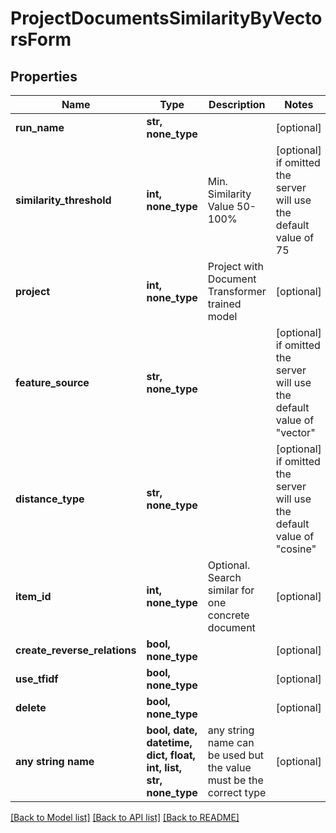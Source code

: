 # ProjectDocumentsSimilarityByVectorsForm


## Properties
Name | Type | Description | Notes
------------ | ------------- | ------------- | -------------
**run_name** | **str, none_type** |  | [optional] 
**similarity_threshold** | **int, none_type** | Min. Similarity Value 50-100% | [optional]  if omitted the server will use the default value of 75
**project** | **int, none_type** | Project with Document Transformer trained model | [optional] 
**feature_source** | **str, none_type** |  | [optional]  if omitted the server will use the default value of "vector"
**distance_type** | **str, none_type** |  | [optional]  if omitted the server will use the default value of "cosine"
**item_id** | **int, none_type** | Optional. Search similar for one concrete document | [optional] 
**create_reverse_relations** | **bool, none_type** |  | [optional] 
**use_tfidf** | **bool, none_type** |  | [optional] 
**delete** | **bool, none_type** |  | [optional] 
**any string name** | **bool, date, datetime, dict, float, int, list, str, none_type** | any string name can be used but the value must be the correct type | [optional]

[[Back to Model list]](../README.md#documentation-for-models) [[Back to API list]](../README.md#documentation-for-api-endpoints) [[Back to README]](../README.md)


